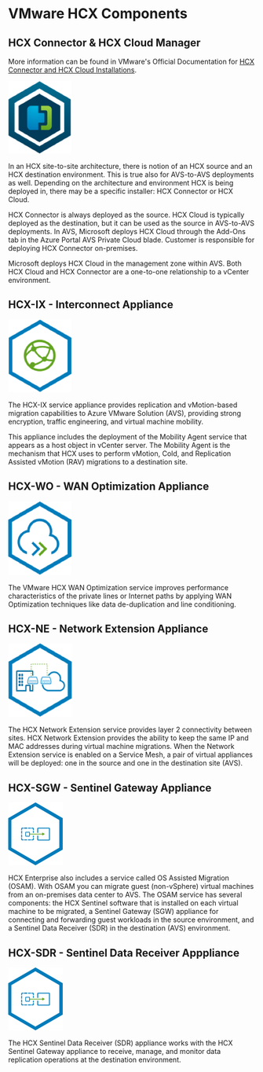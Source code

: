 # VMware HCX Components

## HCX Connector & HCX Cloud Manager

More information can be found in VMware's Official Documentation for [HCX Connector and HCX Cloud Installations](https://docs.vmware.com/en/VMware-HCX/4.6/hcx-getting-started/GUID-B1023D31-0458-433B-9ABB-62E8BDD3FEC2.html).

![HCX Connector](./images/hcx-connector.png)

In an HCX site-to-site architecture, there is notion of an HCX source and an HCX destination environment. This is true also for AVS-to-AVS deployments as well. Depending on the architecture and environment HCX is being deployed in, there may be a specific installer: HCX Connector or HCX Cloud.

HCX Connector is always deployed as the source. HCX Cloud is typically deployed as the destination, but it can be used as the source in AVS-to-AVS deployments. In AVS, Microsoft deploys HCX Cloud through the Add-Ons tab in the Azure Portal AVS Private Cloud blade. Customer is responsible for deploying HCX Connector on-premises.

Microsoft deploys HCX Cloud in the management zone within AVS. Both HCX Cloud and HCX Connector are a one-to-one relationship to a vCenter environment.

## HCX-IX - Interconnect Appliance

![HCX Interconnect Appliance](./images/hcx-ix.png)

The HCX-IX service appliance provides replication and vMotion-based migration capabilities to Azure VMware Solution (AVS), providing strong encryption, traffic engineering, and virtual machine mobility.

This appliance includes the deployment of the Mobility Agent service that appears as a host object in vCenter server. The Mobility Agent is the mechanism that HCX uses to perform vMotion, Cold, and Replication Assisted vMotion (RAV) migrations to a destination site.

## HCX-WO - WAN Optimization Appliance

![HCX WAN Optimization Appliance](./images/hcx-wo.png)

The VMware HCX WAN Optimization service improves performance characteristics of the private lines or Internet paths by applying WAN Optimization techniques like data de-duplication and line conditioning.

## HCX-NE - Network Extension Appliance

![HCX Network Extension Appliance](./images/hcx-ne.png)

The HCX Network Extension service provides layer 2 connectivity between sites. HCX Network Extension provides the ability to keep the same IP and MAC addresses during virtual machine migrations. When the Network Extension service is enabled on a Service Mesh, a pair of virtual appliances will be deployed: one in the source and one in the destination site (AVS).

## HCX-SGW - Sentinel Gateway Appliance

![HCX Sentinel Gateway Appliance](./images/hcx-sentinel.png)

HCX Enterprise also includes a service called OS Assisted Migration (OSAM). With OSAM you can migrate guest (non-vSphere) virtual machines from an on-premises data center to AVS. The OSAM service has several components: the HCX Sentinel software that is installed on each virtual machine to be migrated, a Sentinel Gateway (SGW) appliance for connecting and forwarding guest workloads in the source environment, and a Sentinel Data Receiver (SDR) in the destination (AVS) environment.

## HCX-SDR - Sentinel Data Receiver Apppliance

![HCX Sentinel Data Reciever Appliance](./images/hcx-sdr.png)

The HCX Sentinel Data Receiver (SDR) appliance works with the HCX Sentinel Gateway appliance to receive, manage, and monitor data replication operations at the destination environment.
